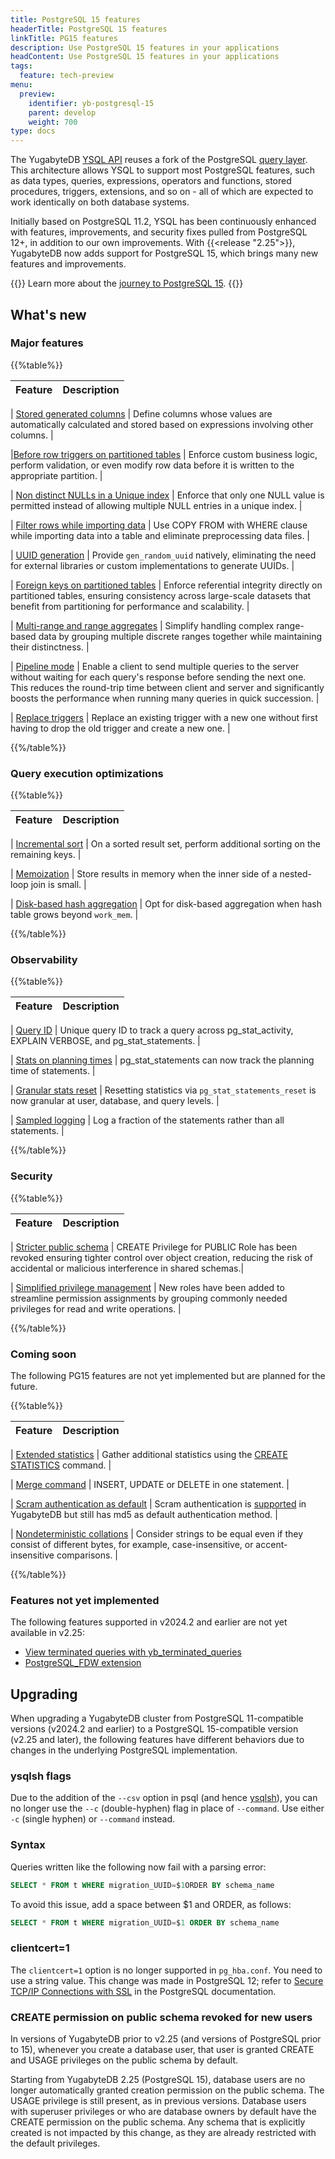 ```yaml
---
title: PostgreSQL 15 features
headerTitle: PostgreSQL 15 features
linkTitle: PG15 features
description: Use PostgreSQL 15 features in your applications
headContent: Use PostgreSQL 15 features in your applications
tags:
  feature: tech-preview
menu:
  preview:
    identifier: yb-postgresql-15
    parent: develop
    weight: 700
type: docs
---
```


The YugabyteDB [YSQL API](../../api/ysql/) reuses a fork of the PostgreSQL [query layer](../../architecture/query-layer/). This architecture allows YSQL to support most PostgreSQL features, such as data types, queries, expressions, operators and functions, stored procedures, triggers, extensions, and so on - all of which are expected to work identically on both database systems.

Initially based on PostgreSQL 11.2, YSQL has been continuously enhanced with features, improvements, and security fixes pulled from PostgreSQL 12+, in addition to our own improvements. With {{<release "2.25">}}, YugabyteDB now adds support for PostgreSQL 15, which brings many new features and improvements.

{{<lead link="https://www.yugabyte.com/blog/yugabytedb-moves-beyond-postgresql-11/">}}
Learn more about the [journey to PostgreSQL 15](https://www.yugabyte.com/blog/yugabytedb-moves-beyond-postgresql-11/).
{{</lead>}}

## What's new

### Major features

{{%table%}}

| Feature | Description |
| --------| ----------- |

| [Stored generated columns](../../api/ysql/the-sql-language/statements/ddl_create_table#stored-generated-columns)
| Define columns whose values are automatically calculated and stored based on expressions involving other columns.
|

|[Before&nbsp;row&nbsp;triggers&nbsp;on partitioned tables](../../api/ysql/the-sql-language/statements/ddl_create_trigger#partitioned-tables)
| Enforce custom business logic, perform validation, or even modify row data before it is written to the appropriate partition.
|

| [Non distinct NULLs in a Unique index](../../api/ysql/the-sql-language/statements/ddl_create_index#nulls-not-distinct)
| Enforce that only one NULL value is permitted instead of allowing multiple NULL entries in a unique index.
|

| [Filter rows while importing data](../../api/ysql/the-sql-language/statements/cmd_copy#where)
| Use COPY FROM with WHERE clause while importing data into a table and eliminate preprocessing data files.
|

| [UUID generation](../../api/ysql/exprs/func_gen_random_uuid/)
| Provide `gen_random_uuid` natively, eliminating the need for external libraries or custom implementations to generate UUIDs.
|

| [Foreign keys on partitioned tables](../../explore/ysql-language-features/advanced-features/partitions/#foreign-key-references)
| Enforce referential integrity directly on partitioned tables, ensuring consistency across large-scale datasets that benefit from partitioning for performance and scalability.
|

| [Multi-range and range aggregates](../../api/ysql/datatypes/type_range/#multirange)
| Simplify handling complex range-based data by grouping multiple discrete ranges together while maintaining their distinctness.
|

| [Pipeline mode](https://www.postgresql.org/docs/14/libpq-pipeline-mode.html)
| Enable a client to send multiple queries to the server without waiting for each query's response before sending the next one. This reduces the round-trip time between client and server and significantly boosts the performance when running many queries in quick succession.
|

| [Replace triggers](../../api/ysql/the-sql-language/statements/ddl_create_trigger#or-replace)
| Replace an existing trigger with a new one without first having to drop the old trigger and create a new one.
|

{{%/table%}}

### Query execution optimizations

{{%table%}}

| Feature | Description |
| --------| ----------- |

| [Incremental sort](../../architecture/query-layer/#optimizations)
| On a sorted result set, perform additional sorting on the remaining keys. |

| [Memoization](../../architecture/query-layer/#optimizations)
| Store results in memory when the inner side of a nested-loop join is small. |

| [Disk-based hash aggregation](../../architecture/query-layer/#optimizations)
| Opt for disk-based aggregation when hash table grows beyond `work_mem`. |

{{%/table%}}

### Observability

{{%table%}}

| Feature | Description |
| --------| ----------- |

| [Query ID](../../architecture/query-layer/#query-id)
| Unique query ID to track a query across pg_stat_activity, EXPLAIN VERBOSE, and pg_stat_statements. |

| [Stats on planning times](../../explore/query-1-performance/pg-stat-statements/)
| pg_stat_statements can now track the planning time of statements. |

| [Granular stats reset](../../explore/query-1-performance/pg-stat-statements/#reset-statistics)
| Resetting statistics via `pg_stat_statements_reset` is now granular at user, database, and query levels. |

| [Sampled logging](../../explore/observability/logging/#log-management)
| Log a fraction of the statements rather than all statements. |

{{%/table%}}

### Security

{{%table%}}

| Feature | Description |
| --------| ----------- |

| [Stricter public schema](../../api/ysql/the-sql-language/statements/dcl_create_user/#public-schema-privileges)
| CREATE Privilege for PUBLIC Role has been revoked ensuring tighter control over object creation, reducing the risk of accidental or malicious interference in shared schemas.|

| [Simplified&nbsp;privilege management](../../api/ysql/the-sql-language/statements/dcl_grant/#predefined-roles)
| New roles have been added to streamline permission assignments by grouping commonly needed privileges for read and write operations. |

{{%/table%}}

### Coming soon

The following PG15 features are not yet implemented but are planned for the future.

{{%table%}}

| Feature | Description |
| --------| ----------- |

| [Extended statistics](https://www.postgresql.org/docs/15/planner-stats.html#PLANNER-STATS-EXTENDED)
| Gather additional statistics using the [CREATE STATISTICS](https://www.postgresql.org/docs/15/sql-createstatistics.html) command. |

| [Merge command](https://www.postgresql.org/docs/current/sql-merge.html)
| INSERT, UPDATE or DELETE in one statement. |

| [Scram authentication as default](https://www.postgresql.org/docs/15/auth-password.html)
| Scram authentication is [supported](../../secure/authentication/password-authentication/#scram-sha-256) in YugabyteDB but still has md5 as default authentication method. |

| [Nondeterministic collations](https://www.postgresql.org/docs/12/collation.html#COLLATION-NONDETERMINISTIC)
| Consider strings to be equal even if they consist of different bytes, for example, case-insensitive, or accent-insensitive comparisons. |

{{%/table%}}

### Features not yet implemented

The following features supported in v2024.2 and earlier are not yet available in v2.25:

- [View terminated queries with yb_terminated_queries](../../explore/observability/yb-pg-stat-get-queries/)
- [PostgreSQL_FDW extension](../../explore/ysql-language-features/pg-extensions/extension-postgres-fdw/)

## Upgrading

When upgrading a YugabyteDB cluster from PostgreSQL 11-compatible versions (v2024.2 and earlier) to a PostgreSQL 15-compatible version (v2.25 and later), the following features have different behaviors due to changes in the underlying PostgreSQL implementation.

### ysqlsh flags

Due to the addition of the `--csv` option in psql (and hence [ysqlsh](../../api/ysqlsh/)), you can no longer use the `--c` (double-hyphen) flag in place of `--command`. Use either `-c` (single hyphen) or `--command` instead.

### Syntax

Queries written like the following now fail with a parsing error:

```sql
SELECT * FROM t WHERE migration_UUID=$1ORDER BY schema_name
```

To avoid this issue, add a space between $1 and ORDER, as follows:

```sql
SELECT * FROM t WHERE migration_UUID=$1 ORDER BY schema_name
```

### clientcert=1

The `clientcert=1` option is no longer supported in `pg_hba.conf`. You need to use a string value. This change was made in PostgreSQL 12; refer to [Secure TCP/IP Connections with SSL](https://www.postgresql.org/docs/12/ssl-tcp.html) in the PostgreSQL documentation.

### CREATE permission on public schema revoked for new users

In versions of YugabyteDB prior to v2.25 (and versions of PostgreSQL prior to 15), whenever you create a database user, that user is granted CREATE and USAGE privileges on the public schema by default.

Starting from YugabyteDB 2.25 (PostgreSQL 15), database users are no longer automatically granted creation permission on the public schema. The USAGE privilege is still present, as in previous versions. Database users with superuser privileges or who are database owners by default have the CREATE permission on the public schema. Any schema that is explicitly created is not impacted by this change, as they are already restricted with the default privileges.
